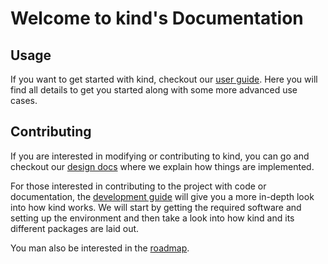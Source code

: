 <!--
TODO(bentheelder): this page should probably be removed now that we have navigation
-->

# Welcome to kind's Documentation


## Usage
If you want to get started with kind, checkout our [user guide][user guide].
Here you will find all details to get you started along with some more advanced
use cases.

## Contributing
If you are interested in modifying or contributing to kind, you can go and 
checkout our [design docs][design] where we explain how things are implemented.

For those interested in contributing to the project with code or documentation,
the [development guide][dev guide] will give you a more in-depth look into how 
kind works. 
We will start by getting the required software and setting up the environment
and then take a look into how kind and its different packages are laid out.

You man also be interested in the [roadmap].

[roadmap]: ./roadmap
[design]: ./design/initial
[user guide]: ./user/
[dev guide]: ./devel/
